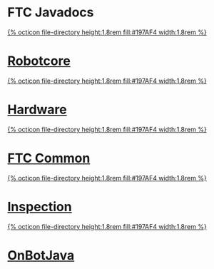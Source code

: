 # FTC Javadocs
<div class="list">
    <a class="btn item" href="./ftc/robotcore">
        <div class="item-img">
            {% octicon file-directory height:1.8rem fill:#197AF4 width:1.8rem %}
        </div>
        <h1 class="item-text">Robotcore</h1>
    </a>
    <a class="btn item" href="./ftc/hardware">
        <div class="item-img">
            {% octicon file-directory height:1.8rem fill:#197AF4 width:1.8rem %}
        </div>
        <h1 class="item-text">Hardware</h1>
    </a>
    <a class="btn item" href="./ftc/ftccommon">
        <div class="item-img">
            {% octicon file-directory height:1.8rem fill:#197AF4 width:1.8rem %}
        </div>
        <h1 class="item-text">FTC Common</h1>
    </a>
    <a class="btn item" href="./ftc/inspection">
        <div class="item-img">
            {% octicon file-directory height:1.8rem fill:#197AF4 width:1.8rem %}
        </div>
        <h1 class="item-text">Inspection</h1>
    </a>
    <a class="btn item" href="./ftc/onbotjava">
        <div class="item-img">
            {% octicon file-directory height:1.8rem fill:#197AF4 width:1.8rem %}
        </div>
        <h1 class="item-text">OnBotJava</h1>
    </a>
</div>
